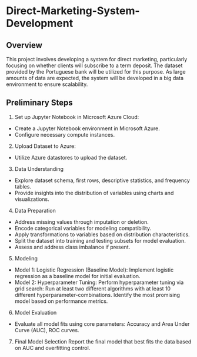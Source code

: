 # Direct-Marketing-System-Development

## Overview
This project involves developing a system for direct marketing, particularly focusing on whether clients will subscribe to a term deposit. The dataset provided by the Portuguese bank will be utilized for this purpose. As large amounts of data are expected, the system will be developed in a big data environment to ensure scalability.

## Preliminary Steps
1. Set up Jupyter Notebook in Microsoft Azure Cloud:
- Create a Jupyter Notebook environment in Microsoft Azure.
- Configure necessary compute instances.
2. Upload Dataset to Azure:
- Utilize Azure datastores to upload the dataset.
3. Data Understanding
- Explore dataset schema, first rows, descriptive statistics, and frequency tables.
- Provide insights into the distribution of variables using charts and visualizations.
4. Data Preparation
- Address missing values through imputation or deletion.
- Encode categorical variables for modeling compatibility.
- Apply transformations to variables based on distribution characteristics.
- Split the dataset into training and testing subsets for model evaluation.
- Assess and address class imbalance if present.
5. Modeling
- Model 1: Logistic Regression (Baseline Model): Implement logistic regression as a baseline model for initial evaluation.
- Model 2: Hyperparameter Tuning: Perform hyperparameter tuning via grid search: Run at least two different algorithms with at least 10 different hyperparameter-combinations. Identify the most promising model based on performance metrics.
6. Model Evaluation
- Evaluate all model fits using core parameters: Accuracy and Area Under Curve (AUC), ROC curves.
7. Final Model Selection
Report the final model that best fits the data based on AUC and overfitting control.
